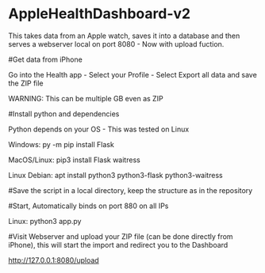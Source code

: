 # AppleHealthDashboard-v2
This takes data from an Apple watch, saves it into a database and then serves a webserver local on port 8080 - Now with upload fuction.

#Get data from iPhone

Go into  the Health app - Select your Profile - Select Export all data and save the ZIP file

WARNING: This can be multiple GB even as ZIP




#Install python and dependencies

Python depends on your OS - This was tested on Linux

Windows: py -m pip install Flask

MacOS/Linux: pip3 install Flask waitress

Linux Debian: apt install python3 python3-flask python3-waitress

#Save the script in a local directory, keep the structure as in the repository



#Start, Automatically binds on port 880 on all IPs

Linux: python3 app.py


#Visit Webserver and upload your ZIP file (can be done directly from iPhone), this will start the import and redirect you to the Dashboard

http://127.0.0.1:8080/upload




